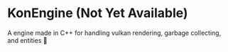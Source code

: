 # KonEngine (Not Yet Available)
A engine made in C++ for handling vulkan rendering, garbage collecting, and entities 🎉

